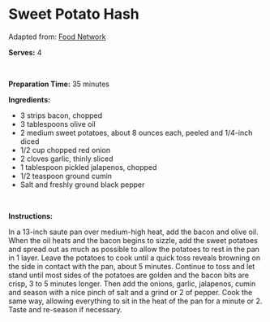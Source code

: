 Sweet Potato Hash
=================

Adapted from: [Food Network](http://www.foodnetwork.com/recipes/sunny-anderson/sweet-potato-hash-recipe/index.html)

**Serves:** 4

 

**Preparation Time:** 35 minutes

**Ingredients:**

-   3 strips bacon, chopped
-   3 tablespoons olive oil
-   2 medium sweet potatoes, about 8 ounces each, peeled and 1/4-inch diced
-   1/2 cup chopped red onion
-   2 cloves garlic, thinly sliced
-   1 tablespoon pickled jalapenos, chopped
-   1/2 teaspoon ground cumin
-   Salt and freshly ground black pepper

 

**Instructions:**

In a 13-inch saute pan over medium-high heat, add the bacon and olive oil. When the oil heats and the bacon begins to sizzle, add the sweet potatoes and spread out as much as possible to allow the potatoes to rest in the pan in 1 layer. Leave the potatoes to cook until a quick toss reveals browning on the side in contact with the pan, about 5 minutes. Continue to toss and let stand until most sides of the potatoes are golden and the bacon bits are crisp, 3 to 5 minutes longer. Then add the onions, garlic, jalapenos, cumin and season with a nice pinch of salt and a grind or 2 of pepper. Cook the same way, allowing everything to sit in the heat of the pan for a minute or 2. Taste and re-season if necessary.

